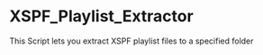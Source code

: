 XSPF_Playlist_Extractor
=======================

This Script lets you extract XSPF playlist files to a specified folder
